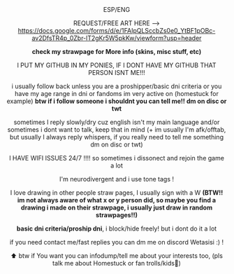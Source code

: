 <div align="center">
ESP/ENG
 
 REQUEST/FREE ART HERE --> https://docs.google.com/forms/d/e/1FAIpQLSccbZs0e0_YtBF1pOBc-av2DfsTR4p_0Zbr-lT2gKr5W5pkKw/viewform?usp=header
 
**check my strawpage for More info (skins, misc stuff, etc)**

I PUT MY GITHUB IN MY PONIES, IF I DONT HAVE MY GITHUB THAT PERSON ISNT ME!!!

i usually follow back unless you are a proshipper/basic dni criteria or you have my age range in dni or fandoms im very active on (homestuck for example) **btw if i follow someone i shouldnt you can tell me!! dm on disc or twt**

sometimes I reply slowly/dry cuz english isn't my main language and/or sometimes i dont want to talk, keep that in mind (+ im usually I'm afk/offtab, but usually I always reply whispers, if you really need to tell me something dm on disc or twt) 

I HAVE  WIFI ISSUES 24/7 !!!! so sometimes i dissonect and rejoin the game a lot

I'm neurodivergent and i use tone tags ! 

I love drawing in other people straw pages, I usually sign with a W **(BTW!! im not always aware of what x or y person did, so maybe you find a drawing i made on their strawpage, i usually just draw in random strawpages!!)**

**basic dni criteria/proship dni**, i block/hide freely! but i dont do it a lot

if you need contact me/fast replies you can dm me on discord Wetasisi :) !

⬆️ btw if You want you can infodump/tell me about your interests too, (pls talk me about Homestuck or fan trolls/kids👀) 

